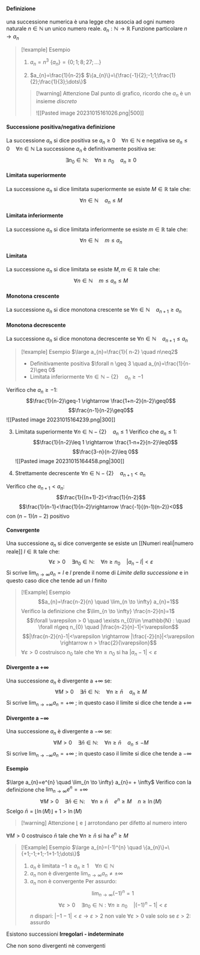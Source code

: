 #### Definizione
una successione numerica è una legge che associa ad ogni numero naturale $n \in \mathbb{N}$ un unico numero reale.
$a_{n}: \mathbb{N} \rightarrow \mathbb{R}$ Funzione particolare
$n \rightarrow a_{n}$

> [!example] Esempio
> 1) $a_{n}=n^{3}$
> $\{a_{n}\}=\{0;1;8;27;\dots\}$
>
> 2) $a_{n}=\frac{1}{n-2}$ 
> $\{a_{n}\}=\{\frac{-1}{2};-1;1;\frac{1}{2};\frac{1}{3};\dots\}$ 
> 
> >[!warning] Attenzione
> >Dal punto di grafico, ricordo che $a_{n}$ è un insieme *discreto*
> >
> > ![[Pasted image 20231015161026.png|500]]

#### Successione positiva/negativa definizione
La successione $a_{n}$ si dice positiva se $a_{n}\geq0 \quad \forall n \in \mathbb{N}$ e negativa se $a_{n}\leq 0 \quad \forall n \in \mathbb{N}$
La successione $a_{n}$ è definitivamente positiva se: 
$$\exists n_{0} \in \mathbb{N}: \quad \forall n \geq n_{0} \quad a_{n}\geq 0$$
#### Limitata superiormente
La successione $a_{n}$ si dice limitata superiormente se esiste $M \in \mathbb{R}$ tale che:
$$\forall n \in \mathbb{N} \quad a_{n}\leq M$$
#### Limitata inferiormente
La successione $a_{n}$ si dice limitata inferiormente se esiste $m \in \mathbb{R}$ tale che:
$$\forall n \in \mathbb{N} \quad m \leq a_{n}$$
#### Limitata
La successione $a_{n}$ si dice limitata se esiste $M,m \in \mathbb{R}$ tale che:
$$\forall n \in \mathbb{N} \quad m \leq a_{n} \leq M$$

#### Monotona crescente
La successione $a_{n}$ si dice monotona crescente se $\forall n \in \mathbb{N} \quad a_{n+1} \geq a_{n}$ 
#### Monotona decrescente
La successione $a_{n}$ si dice monotona decrescente se $\forall n \in \mathbb{N} \quad a_{n+1} \leq a_{n}$ 

>[!example] Esempio
$\large a_{n}=\frac{1}{ n-2} \quad n\neq2$ 
> - Definitivamente positiva $\forall n \geq 3 \quad a_{n}=\frac{1}{n-2}\geq 0$ 
> - Limitata inferiormente $\forall n \in \mathbb{N} - \{2\} \quad a_{n}\geq -1$


Verifico che $a_{n}\geq -1$:
$$\frac{1}{n-2}\geq-1 \rightarrow \frac{1+n-2}{n-2}\geq0$$
$$\frac{n-1}{n-2}\geq0$$
![[Pasted image 20231015164239.png|300]]

3) Limitata superiormente $\forall n \in \mathbb{N}-\{2\} \quad a_{n}\leq1$
Verifico che $a_{n}\leq 1$:
$$\frac{1}{n-2}\leq 1 \rightarrow \frac{1-n+2}{n-2}\leq0$$
$$\frac{3-n}{n-2}\leq 0$$
![[Pasted image 20231015164458.png|300]]

4) Strettamente decrescente $\forall n \in \mathbb{N} - \{2\} \quad a_{n+1} < a_{n}$

Verifico che $a_{n+1}<a_{n}$:
$$\frac{1}{(n+1)-2}<\frac{1}{n-2}$$
$$\frac{1}{n-1}<\frac{1}{n-2}\rightarrow \frac{-1}{(n-1)(n-2)}<0$$
con $(n-1)(n-2)$ positivo
#### Convergente
Una successione $a_{n}$ si dice convergente se esiste un [[Numeri reali|numero reale]] $l\in \mathbb{R}$ tale che:
$$\forall \varepsilon>0 \quad \exists n_{0} \in \mathbb{N} : \quad \forall n \geq n_{0}\quad |a_{n}-l| < \varepsilon$$
Si scrive $\lim_{n \to \infty}{a_{n}} =l$ e $l$ prende il nome di *Limite della successione* e in questo caso dice che tende ad un $l$ finito

> [!Example] Esempio
$$a_{n}=\frac{n-2}{n} \quad \lim_{n \to \infty} a_{n}=1$$
Verifico la definizione che $\lim_{n \to \infty} \frac{n-2}{n}=1$
$$\forall \varepsilon > 0 \quad \exists n_{0}\in \mathbb{N} : \quad \forall n\geq n_{0} \quad |\frac{n-2}{n}-1|<\varepsilon$$
$$|\frac{n-2}{n}-1|<\varepsilon \rightarrow |\frac{-2}{n}|<\varepsilon \rightarrow n > \frac{2}{\varepsilon}$$
$\forall \varepsilon >0$ costruisco $n_{0}$ tale che $\forall n\geq n_{0}$ si ha $|a_{n}-1|<\varepsilon$

#### Divergente a $+\infty$
Una successione $a_{n}$ è divergente a $+ \infty$ se:
$$\forall M > 0 \quad \exists \bar{n}\in\mathbb{N} :\quad \forall n \geq \bar{n} \quad a_{n} \geq M$$
Si scrive $\lim_{ n \to +\infty }a_{n}=+\infty$ ; in questo caso il limite si dice che tende a $+\infty$ 
#### Divergente a $-\infty$
Una successione $a_{n}$ è divergente a $- \infty$ se:
$$\forall M > 0 \quad \exists \bar{n}\in\mathbb{N} :\quad \forall n \geq \bar{n} \quad a_{n} \leq -M$$
Si scrive $\lim_{ n \to -\infty }a_{n}=+\infty$ ; in questo caso il limite si dice che tende a $-\infty$
#### Esempio
$\large a_{n}=e^{n} \quad \lim_{n \to \infty} a_{n}= + \infty$
Verifico con la definizione che $\lim_{n \to \infty} e^{n}= + \infty$
$$\forall M > 0 \quad \exists \bar{n} \in \mathbb{N} : \quad \forall n \geq \bar{n} \quad e^{n}\geq M \quad n\geq \ln(M)$$
Scelgo $\bar{n} = \lfloor \ln(M)\rfloor+1 > \ln(M)$

> [!warning] Attenzione
> $\lfloor$ e $\rfloor$ arrotondano per difetto al numero intero


$\forall M >0$ costruisco $\bar{n}$ tale che $\forall n \geq \bar{n}$ si ha $e^{n} \geq M$

> [!Example] Esempio
> $\large a_{n}=(-1)^{n} \quad \{a_{n}\}=\{+1;-1;+1;-1+1-1;\dots\}$
> 1) $a_{n}$ è limitata $-1 \geq a_{n}\geq 1 \quad \forall n \in \mathbb{N}$
> 2) $a_{n}$ non è divergente  $\lim_{n \to \infty} a_{n} \neq \pm \infty$
> 3) $a_{n}$ non è convergente 
Per assurdo: $$\lim_{n \to \infty}(-1)^{n}=1$$
$$\forall \varepsilon > 0 \quad \exists n_{0}\in \mathbb{N} : \forall n \geq n_{0} \quad | (-1)^{n}-1| < \varepsilon$$
$n$ dispari: $|-1-1|<\varepsilon \rightarrow \varepsilon > 2$
non vale $\forall \varepsilon > 0$ vale solo se $\varepsilon > 2$: assurdo

Esistono successioni  **Irregolari - indeterminate**

Che non sono divergenti nè convergenti
